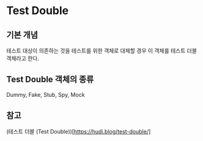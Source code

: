 
# Test Double

## 기본 개념
테스트 대상이 의존하는 것을 테스트를 위한 객체로 대체할 경우 이 객체를 테스트 더블 객체라고 한다.

## Test Double 객체의 종류
Dummy, Fake, Stub, Spy, Mock

## 참고
(테스트 더블 (Test Double))[https://hudi.blog/test-double/]